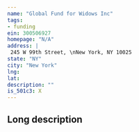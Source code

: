 ```yaml
---
name: "Global Fund for Widows Inc"
tags:
- funding
ein: 300506927
homepage: "N/A"
address: |
 245 W 99th Street, \nNew York, NY 10025
state: "NY"
city: "New York"
lng: 
lat: 
description: ""
is_501c3: X
---
```


## Long description


